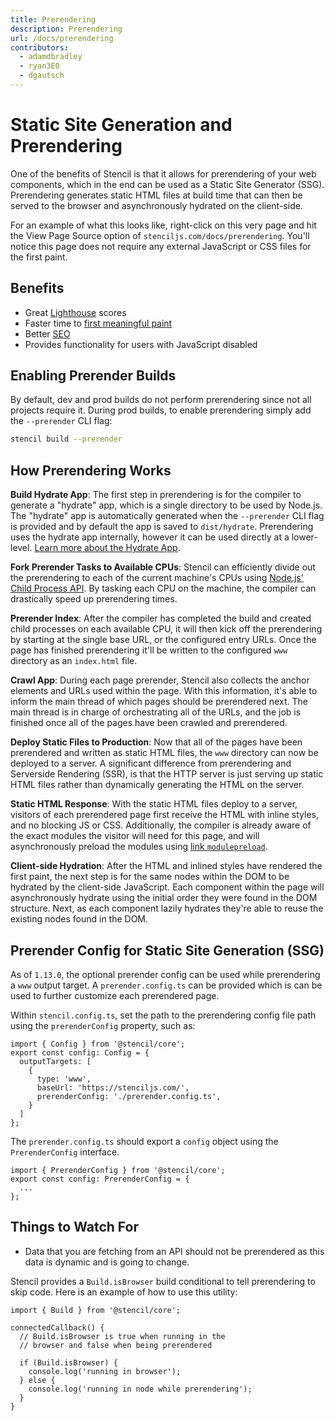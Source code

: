 ```yaml
---
title: Prerendering
description: Prerendering
url: /docs/prerendering
contributors:
  - adamdbradley
  - ryan3E0
  - dgautsch
---
```


# Static Site Generation and Prerendering

One of the benefits of Stencil is that it allows for prerendering of your web components, which in the end can be used as a Static Site Generator (SSG). Prerendering generates static HTML files at build time that can then be served to the browser and asynchronously hydrated on the client-side.

For an example of what this looks like, right-click on this very page and hit the View Page Source option of `stenciljs.com/docs/prerendering`. You'll notice this page does not require any external JavaScript or CSS files for the first paint.


## Benefits

- Great [Lighthouse](https://developers.google.com/web/tools/lighthouse/) scores
- Faster time to [first meaningful paint](https://developers.google.com/web/tools/lighthouse/audits/first-meaningful-paint)
- Better [SEO](https://support.google.com/webmasters/answer/7451184)
- Provides functionality for users with JavaScript disabled


## Enabling Prerender Builds

By default, dev and prod builds do not perform prerendering since not all projects require it. During prod builds, to enable prerendering simply add the `--prerender` CLI flag:

```bash
stencil build --prerender
```


## How Prerendering Works

**Build Hydrate App**: The first step in prerendering is for the compiler to generate a "hydrate" app, which is a single directory to be used by Node.js. The "hydrate" app is automatically generated when the `--prerender` CLI flag is provided and by default the app is saved to `dist/hydrate`. Prerendering uses the hydrate app internally, however it can be used directly at a lower-level. [Learn more about the Hydrate App](./hydrate-app).

**Fork Prerender Tasks to Available CPUs**: Stencil can efficiently divide out the prerendering to each of the current machine's CPUs using [Node.js' Child Process API](https://nodejs.org/api/child_process.html). By tasking each CPU on the machine, the compiler can drastically speed up prerendering times.

**Prerender Index**: After the compiler has completed the build and created child processes on each available CPU, it will then kick off the prerendering by starting at the single base URL, or the configured entry URLs. Once the page has finished prerendering it'll be written to the configured `www` directory as an `index.html` file.

**Crawl App**: During each page prerender, Stencil also collects the anchor elements and URLs used within the page. With this information, it's able to inform the main thread of which pages should be prerendered next. The main thread is in charge of orchestrating all of the URLs, and the job is finished once all of the pages have been crawled and prerendered.

**Deploy Static Files to Production**: Now that all of the pages have been prerendered and written as static HTML files, the `www` directory can now be deployed to a server. A significant difference from prerendering and Serverside Rendering (SSR), is that the HTTP server is just serving up static HTML files rather than dynamically generating the HTML on the server.

**Static HTML Response**: With the static HTML files deploy to a server, visitors of each prerendered page first receive the HTML with inline styles, and no blocking JS or CSS. Additionally, the compiler is already aware of the exact modules the visitor will need for this page, and will asynchronously preload the modules using [link `modulepreload`](https://html.spec.whatwg.org/multipage/links.html#link-type-modulepreload).

**Client-side Hydration**: After the HTML and inlined styles have rendered the first paint, the next step is for the same nodes within the DOM to be hydrated by the client-side JavaScript. Each component within the page will asynchronously hydrate using the initial order they were found in the DOM structure. Next, as each component lazily hydrates they're able to reuse the existing nodes found in the DOM.


## Prerender Config for Static Site Generation (SSG)

As of `1.13.0`, the optional prerender config can be used while prerendering a `www` output target.
A `prerender.config.ts` can be provided which is can be used to further customize each prerendered page.

Within `stencil.config.ts`, set the path to the prerendering config file path using the `prerenderConfig`
property, such as:

```tsx
import { Config } from '@stencil/core';
export const config: Config = {
  outputTargets: [
    {
      type: 'www',
      baseUrl: 'https://stenciljs.com/',
      prerenderConfig: './prerender.config.ts',
    }
  ]
};
```

The `prerender.config.ts` should export a `config` object using the `PrerenderConfig` interface.

```tsx
import { PrerenderConfig } from '@stencil/core';
export const config: PrerenderConfig = {
  ...
};
```


## Things to Watch For

- Data that you are fetching from an API should not be prerendered as this data is dynamic and is going to change.

Stencil provides a `Build.isBrowser` build conditional to tell prerendering to skip code. Here is an example of how to use this utility:

```tsx
import { Build } from '@stencil/core';

connectedCallback() {
  // Build.isBrowser is true when running in the
  // browser and false when being prerendered

  if (Build.isBrowser) {
    console.log('running in browser');
  } else {
    console.log('running in node while prerendering');
  }
}
```
